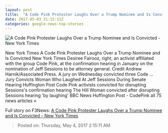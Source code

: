 ```yaml
---
layout: post
title:  "A Code Pink Protester Laughs Over a Trump Nominee and Is Convicted - New York Times"
date: 2017-05-03 21:15:11Z
categories: google-news-top-stories
---
```


![A Code Pink Protester Laughs Over a Trump Nominee and Is Convicted - New York Times](https://static01.nyt.com/images/2017/05/03/us/04xp-laughing/04xp-laughing-facebookJumbo.jpg)

New York Times A Code Pink Protester Laughs Over a Trump Nominee and Is Convicted New York Times Desiree Fairooz, right, an activist affiliated with the group Code Pink, at the confirmation hearing in January on the nomination of Jeff Sessions to be attorney general. Credit Andrew Harnik/Associated Press. A jury on Wednesday convicted three Code ... Jury Convicts Woman Who Laughed At Jeff Sessions During Senate Hearing Huffington Post Code Pink activists convicted for disrupting Sessions's confirmation hearing The Hill Woman convicted after disrupting Sessions hearing 'by laughing' BBC News Huffington Post - CodePink all 75 news articles »


Full story on F3News: [A Code Pink Protester Laughs Over a Trump Nominee and Is Convicted - New York Times](http://www.f3nws.com/n/zMKgXB)

> Posted on: Thursday, May 4, 2017 2:15:11 AM
